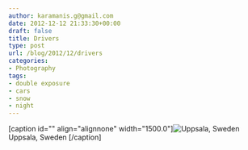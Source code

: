 ```yaml
---
author: karamanis.g@gmail.com
date: 2012-12-12 21:33:30+00:00
draft: false
title: Drivers
type: post
url: /blog/2012/12/drivers
categories:
- Photography
tags:
- double exposure
- cars
- snow
- night
---
```


[caption id="" align="alignnone" width="1500.0"]![ Uppsala, Sweden ](https://images.squarespace-cdn.com/content/v1/4f3f61bae4b063b909445965/1355347939292-G6MJKYK423UYODYRNHLJ/ke17ZwdGBToddI8pDm48kF9aEDQaTpZHfWEO2zppK7Z7gQa3H78H3Y0txjaiv_0fDoOvxcdMmMKkDsyUqMSsMWxHk725yiiHCCLfrh8O1z5QPOohDIaIeljMHgDF5CVlOqpeNLcJ80NK65_fV7S1UX7HUUwySjcPdRBGehEKrDf5zebfiuf9u6oCHzr2lsfYZD7bBzAwq_2wCJyqgJebgg/20121212-R0012569.jpg?format=original)
 Uppsala, Sweden [/caption]
